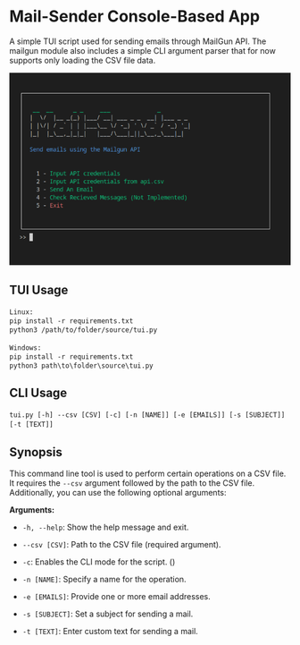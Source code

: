 # Mail-Sender Console-Based App

A simple TUI script used for sending emails through MailGun API.
The mailgun module also includes a simple CLI argument parser that for now supports only loading the CSV file data.

![TUI Image](https://github.com/YoloTheBEst/Mailgun-Mail-Sender/blob/main/images/TUI.png)

## TUI Usage

    Linux:
    pip install -r requirements.txt
    python3 /path/to/folder/source/tui.py

    Windows:
    pip install -r requirements.txt
    python3 path\to\folder\source\tui.py

## CLI Usage

`tui.py [-h] --csv [CSV] [-c] [-n [NAME]] [-e [EMAILS]] [-s [SUBJECT]] [-t [TEXT]]`

## Synopsis

This command line tool is used to perform certain operations on a CSV file. It requires the `--csv` argument followed by the path to the CSV file. Additionally, you can use the following optional arguments:

**Arguments:**

- `-h, --help`: Show the help message and exit.

- `--csv [CSV]`: Path to the CSV file (required argument).

- `-c`: Enables the CLI mode for the script. ()

- `-n [NAME]`: Specify a name for the operation.

- `-e [EMAILS]`: Provide one or more email addresses.

- `-s [SUBJECT]`: Set a subject for sending a mail.

- `-t [TEXT]`: Enter custom text for sending a mail.
